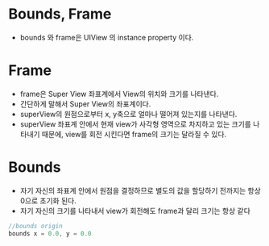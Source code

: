# Bounds, Frame

- bounds 와 frame은 UIView 의 instance property 이다.

# Frame

- frame은 Super View 좌표계에서 View의 위치와 크기를 나타낸다.
- 간단하게 말해서 Super View의 좌표계이다.
- superView의 원점으로부터 x, y축으로 얼마나 떨어져 있는지를 나타낸다.
- superView 좌표계 안에서 현재 view가 사각형 영역으로 차지하고 있는 크기를 나타내기 때문에, view를 회전 시킨다면 frame의 크기는 달라질 수 있다.

# Bounds

- 자기 자신의 좌표계 안에서 원점을 결정하므로 별도의 값을 할당하기 전까지는 항상 0으로 초기화 된다.
- 자기 자신의 크기를 나타내서 view가 회전해도 frame과 달리 크기는 항상 같다

```swift
//bounds origin
bounds x = 0.0, y = 0.0
```